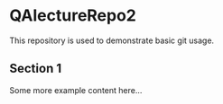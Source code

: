 # QAlectureRepo2
This repository is used to demonstrate basic git usage.  

## Section 1

Some more example content here...


